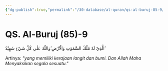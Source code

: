 ```yaml
---
{"dg-publish":true,"permalink":"/30-database/al-quran/qs-al-buruj-85-9/"}
---
```



# QS. Al-Buruj (85)-9
الَّذِيْ لَهٗ مُلْكُ السَّمٰوٰتِ وَالْاَرْضِ ۗوَاللّٰهُ عَلٰى كُلِّ شَيْءٍ شَهِيْدٌ  ۗ 

Artinya: *"yang memiliki kerajaan langit dan bumi. Dan Allah Maha Menyaksikan segala sesuatu."*
